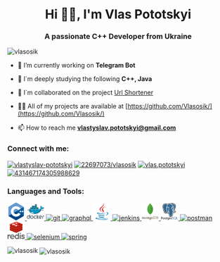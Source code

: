 <h1 align="center">Hi 👋🏻, I'm Vlas Pototskyi</h1>
<h3 align="center">A passionate C++ Developer from Ukraine</h3>

<p align="left"> <img src="https://komarev.com/ghpvc/?username=vlasosik&label=Profile%20views&color=0e75b6&style=flat" alt="vlasosik" /> </p>

- 🔭 I’m currently working on **Telegram Bot**

- 🌱 I`m deeply studying the following **C++, Java**

- 👯 I`m collaborated on the project [Url Shortener](https://github.com/nastiausenko/URLSimplifier)

- 👨‍💻 All of my projects are available at [https://github.com/Vlasosik/](https://github.com/Vlasosik/)

- 📫 How to reach me **vlastyslav.pototskyi@gmail.com**

<h3 align="left">Connect with me:</h3>
<p align="left">
<a href="https://linkedin.com/in/vlastyslav-pototskyi" target="blank"><img align="center" src="https://raw.githubusercontent.com/rahuldkjain/github-profile-readme-generator/master/src/images/icons/Social/linked-in-alt.svg" alt="vlastyslav-pototskyi" height="30" width="40" /></a>
<a href="https://stackoverflow.com/users/22697073/vlasosik" target="blank"><img align="center" src="https://raw.githubusercontent.com/rahuldkjain/github-profile-readme-generator/master/src/images/icons/Social/stack-overflow.svg" alt="22697073/vlasosik" height="30" width="40" /></a>
<a href="https://instagram.com/vlas.pototskyi" target="blank"><img align="center" src="https://raw.githubusercontent.com/rahuldkjain/github-profile-readme-generator/master/src/images/icons/Social/instagram.svg" alt="vlas.pototskyi" height="30" width="40" /></a>
<a href="https://discord.gg/431467174305988629" target="blank"><img align="center" src="https://raw.githubusercontent.com/rahuldkjain/github-profile-readme-generator/master/src/images/icons/Social/discord.svg" alt="431467174305988629" height="30" width="40" /></a>
</p>

<h3 align="left">Languages and Tools:</h3>
<p align="left"> <a href="https://www.w3schools.com/cpp/" target="_blank" rel="noreferrer"> <img src="https://raw.githubusercontent.com/devicons/devicon/master/icons/cplusplus/cplusplus-original.svg" alt="cplusplus" width="40" height="40"/> </a> <a href="https://www.docker.com/" target="_blank" rel="noreferrer"> <img src="https://raw.githubusercontent.com/devicons/devicon/master/icons/docker/docker-original-wordmark.svg" alt="docker" width="40" height="40"/> </a> <a href="https://git-scm.com/" target="_blank" rel="noreferrer"> <img src="https://www.vectorlogo.zone/logos/git-scm/git-scm-icon.svg" alt="git" width="40" height="40"/> </a> <a href="https://graphql.org" target="_blank" rel="noreferrer"> <img src="https://www.vectorlogo.zone/logos/graphql/graphql-icon.svg" alt="graphql" width="40" height="40"/> </a> <a href="https://www.java.com" target="_blank" rel="noreferrer"> <img src="https://raw.githubusercontent.com/devicons/devicon/master/icons/java/java-original.svg" alt="java" width="40" height="40"/> </a> <a href="https://www.jenkins.io" target="_blank" rel="noreferrer"> <img src="https://www.vectorlogo.zone/logos/jenkins/jenkins-icon.svg" alt="jenkins" width="40" height="40"/> </a> <a href="https://www.mongodb.com/" target="_blank" rel="noreferrer"> <img src="https://raw.githubusercontent.com/devicons/devicon/master/icons/mongodb/mongodb-original-wordmark.svg" alt="mongodb" width="40" height="40"/> </a> <a href="https://www.postgresql.org" target="_blank" rel="noreferrer"> <img src="https://raw.githubusercontent.com/devicons/devicon/master/icons/postgresql/postgresql-original-wordmark.svg" alt="postgresql" width="40" height="40"/> </a> <a href="https://postman.com" target="_blank" rel="noreferrer"> <img src="https://www.vectorlogo.zone/logos/getpostman/getpostman-icon.svg" alt="postman" width="40" height="40"/> </a> <a href="https://redis.io" target="_blank" rel="noreferrer"> <img src="https://raw.githubusercontent.com/devicons/devicon/master/icons/redis/redis-original-wordmark.svg" alt="redis" width="40" height="40"/> </a> <a href="https://www.selenium.dev" target="_blank" rel="noreferrer"> <img src="https://raw.githubusercontent.com/detain/svg-logos/780f25886640cef088af994181646db2f6b1a3f8/svg/selenium-logo.svg" alt="selenium" width="40" height="40"/> </a> <a href="https://spring.io/" target="_blank" rel="noreferrer"> <img src="https://www.vectorlogo.zone/logos/springio/springio-icon.svg" alt="spring" width="40" height="40"/> </a> </p>

<p><img align="left" src="https://github-readme-stats.vercel.app/api/top-langs?username=vlasosik&show_icons=true&locale=en&layout=compact" alt="vlasosik" /></p>

<p>&nbsp;<img align="center" src="https://github-readme-stats.vercel.app/api?username=vlasosik&show_icons=true&locale=en" alt="vlasosik" /></p>
